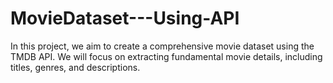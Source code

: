 # MovieDataset---Using-API
In this project, we aim to create a comprehensive movie dataset using the TMDB API. We will focus on extracting fundamental movie details, including titles, genres, and descriptions.
